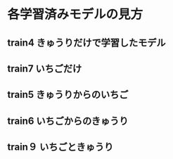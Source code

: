 # 各学習済みモデルの見方
## train4 きゅうりだけで学習したモデル
## train7 いちごだけ
## train5 きゅうりからのいちご
## train6 いちごからのきゅうり
## train９ いちごときゅうり

